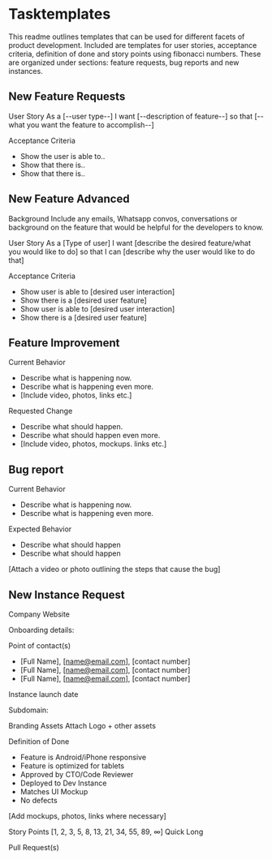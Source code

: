 # Tasktemplates
This readme outlines templates that can be used for different facets of product development. Included are templates for user stories, acceptance criteria, definition of done and story points using fibonacci numbers.
These are organized under sections: feature requests, bug reports and new instances.

## New Feature Requests

User Story
As a [--user type--] I want [--description of feature--] so that [--what you want the feature to accomplish--]

Acceptance Criteria

* Show the user is able to..
* Show that there is..
* Show that there is..

## New Feature Advanced

Background
Include any emails, Whatsapp convos, conversations or background on the feature that would be helpful for the developers to know.

User Story
As a [Type of user] I want [describe the desired feature/what you would like to do] so that I can [describe why the user would like to do that]

Acceptance Criteria

* Show user is able to [desired user interaction]
* Show there is a [desired user feature]
* Show user is able to [desired user interaction]
* Show there is a [desired user feature]

## Feature Improvement

Current Behavior
 
* Describe what is happening now.
* Describe what is happening even more.
* [Include video, photos, links etc.]

Requested  Change 

* Describe what should happen.
* Describe what should happen even more.
* [Include video, photos, mockups. links etc.]

## Bug report

Current Behavior

* Describe what is happening now.
* Describe what is happening even more.

Expected  Behavior 

* Describe what should happen
* Describe what should happen

[Attach a video or photo outlining the steps that cause the bug]

## New Instance Request

Company Website

Onboarding details:

Point of contact(s)
* [Full Name], [name@email.com], [contact number]
* [Full Name], [name@email.com], [contact number]
* [Full Name], [name@email.com], [contact number]

Instance launch date

Subdomain:

Branding Assets 
Attach Logo + other assets

Definition of Done

* Feature is Android/iPhone responsive
* Feature is optimized for tablets
* Approved by CTO/Code Reviewer
* Deployed to Dev Instance
* Matches UI Mockup
* No defects

[Add mockups, photos, links where necessary]


Story Points
[1, 2, 3, 5, 8, 13, 21, 34, 55, 89, ∞]
Quick                            Long

Pull Request(s)  
